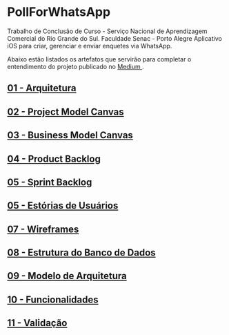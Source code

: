 # PollForWhatsApp
Trabalho de Conclusão de Curso - Serviço Nacional de Aprendizagem Comercial do Rio Grande do Sul.
Faculdade Senac - Porto Alegre
Aplicativo iOS para criar, gerenciar e enviar enquetes via WhatsApp.

Abaixo estão listados os artefatos que servirão para completar o entendimento do projeto publicado no <a href="https://medium.com/p/e4f4d6e247a8"> Medium </a>.

## [01 - Arquitetura](artefacts/architecture.md)

## [02 - Project Model Canvas](artefacts/projectModelCanvas.md)

## [03 - Business Model Canvas](artefacts/businessModelCanvas.md)

## [04 - Product Backlog](artefacts/productBacklog.md)

## [05 - Sprint Backlog](artefacts/sprintBacklog.md)

## [05 - Estórias de Usuários](artefacts/userStories.md)

## [07 - Wireframes](artefacts/wireframes.md)

## [08 - Estrutura do Banco de Dados](artefacts/databaseArchitecture.md)

## [09 - Modelo de Arquitetura](artefacts/architectureModel.md)

## [10 - Funcionalidades](artefacts/mainFeatures.md)

## [11 - Validação](artefacts/validation.md)

